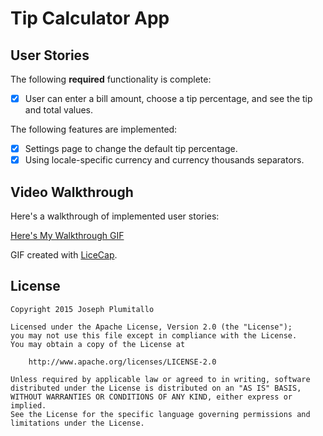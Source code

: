# Tip Calculator App

## User Stories

The following **required** functionality is complete:
* [X] User can enter a bill amount, choose a tip percentage, and see the tip and total values.

The following features are implemented:
* [X] Settings page to change the default tip percentage.
* [X] Using locale-specific currency and currency thousands separators.

## Video Walkthrough 

Here's a walkthrough of implemented user stories:

<a href="http://i.imgur.com/XXen4w7.gif">Here's My Walkthrough GIF</a>

GIF created with [LiceCap](http://www.cockos.com/licecap/).

## License

    Copyright 2015 Joseph Plumitallo

    Licensed under the Apache License, Version 2.0 (the "License");
    you may not use this file except in compliance with the License.
    You may obtain a copy of the License at

        http://www.apache.org/licenses/LICENSE-2.0

    Unless required by applicable law or agreed to in writing, software
    distributed under the License is distributed on an "AS IS" BASIS,
    WITHOUT WARRANTIES OR CONDITIONS OF ANY KIND, either express or implied.
    See the License for the specific language governing permissions and
    limitations under the License.
